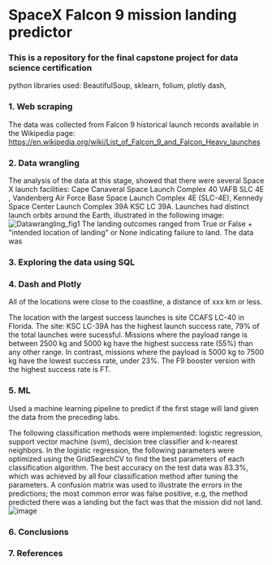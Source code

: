 # SpaceX Falcon 9 mission landing predictor 

### This is a repository for the final capstone project for data science certification 
python libraries used: BeautifulSoup, sklearn, folium, plotly dash,  

### 1. Web scraping 
The data was collected from Falcon 9 historical launch records available in the Wikipedia page: https://en.wikipedia.org/wiki/List_of_Falcon_9_and_Falcon_Heavy_launches


### 2. Data wrangling 
The analysis of the data at this stage, showed that there were several Space X launch facilities: Cape Canaveral Space Launch Complex 40 VAFB SLC 4E , Vandenberg Air Force Base Space Launch Complex 4E (SLC-4E), Kennedy Space Center Launch Complex 39A KSC LC 39A.  Launches had distinct launch orbits around the Earth, illustrated in the following image:
![Datawrangling_fig1](https://user-images.githubusercontent.com/100446091/212401695-3e20c91c-1687-49d8-89f0-4aac779e86a9.JPG)
The landing outcomes ranged from True or False + "intended location of landing" or None indicating failure to land. The data was 


### 3. Exploring the data using SQL 
### 4. Dash and Plotly 
All of the locations were close to the coastline, a distance of xxx km or less. 

The location with the largest success launches is site CCAFS LC-40 in Florida. 
The site: KSC LC-39A has the highest launch success rate, 79% of the total launches were sucessful. 
Missions where the payload range is between 2500 kg and 5000 kg have the highest success rate (55%) than any other range. 
In contrast, missions where the payload is 5000 kg to 7500 kg have the lowest success rate, under 23%. 
The F9 booster version with the highest success rate is FT.  
### 5. ML 
Used a machine learning pipeline to predict if the first stage will land given the data from the preceding labs. 

The following classification methods were implemented: logistic regression, support vector machine (svm), decision tree classifier and k-nearest neighbors. 
In the logistic regression, the following parameters were optimized using the GridSearchCV to find the best parameters of each classification algorithm. 
The best accuracy on the test data was 83.3%, which was achieved by all four classification method after tuning the parameters. A confusion matrix was used to illustrate the errors in the predictions; the most common error was false positive, e.g, the method predicted there was a landing but the fact was that the mission did not land.
![image](https://user-images.githubusercontent.com/100446091/212206170-da121c0a-8b66-4193-9a8e-4c38e12f23ac.png)

### 6. Conclusions 

### 7. References 






